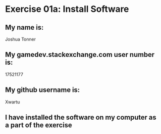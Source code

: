 # Exercise 01a: Install Software

## My name is:
Joshua Tonner

## My gamedev.stackexchange.com user number is:
17521177

## My github username is:
Xwartu

## I have installed the software on my computer as a part of the exercise

